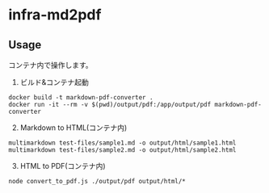 # infra-md2pdf

## Usage

コンテナ内で操作します。

1. ビルド&コンテナ起動

```
docker build -t markdown-pdf-converter .
docker run -it --rm -v $(pwd)/output/pdf:/app/output/pdf markdown-pdf-converter
```

2. Markdown to HTML(コンテナ内)

```
multimarkdown test-files/sample1.md -o output/html/sample1.html
multimarkdown test-files/sample2.md -o output/html/sample2.html
```

3. HTML to PDF(コンテナ内)

```
node convert_to_pdf.js ./output/pdf output/html/*
```